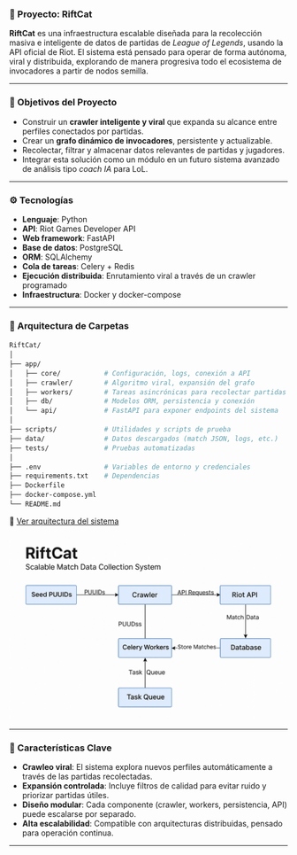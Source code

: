 ### 🧠 Proyecto: **RiftCat**

**RiftCat** es una infraestructura escalable diseñada para la recolección masiva e inteligente de datos de partidas de *League of Legends*, usando la API oficial de Riot. El sistema está pensado para operar de forma autónoma, viral y distribuida, explorando de manera progresiva todo el ecosistema de invocadores a partir de nodos semilla.

---

### 🎯 Objetivos del Proyecto

- Construir un **crawler inteligente y viral** que expanda su alcance entre perfiles conectados por partidas.
- Crear un **grafo dinámico de invocadores**, persistente y actualizable.
- Recolectar, filtrar y almacenar datos relevantes de partidas y jugadores.
- Integrar esta solución como un módulo en un futuro sistema avanzado de análisis tipo *coach IA* para LoL.

---

### ⚙️ Tecnologías

- **Lenguaje**: Python
- **API**: Riot Games Developer API
- **Web framework**: FastAPI
- **Base de datos**: PostgreSQL
- **ORM**: SQLAlchemy
- **Cola de tareas**: Celery + Redis
- **Ejecución distribuida**: Enrutamiento viral a través de un crawler programado
- **Infraestructura**: Docker y docker-compose

---

### 📁 Arquitectura de Carpetas

```bash
RiftCat/
│
├── app/
│   ├── core/           # Configuración, logs, conexión a API
│   ├── crawler/        # Algoritmo viral, expansión del grafo
│   ├── workers/        # Tareas asincrónicas para recolectar partidas
│   ├── db/             # Modelos ORM, persistencia y conexión
│   └── api/            # FastAPI para exponer endpoints del sistema
│
├── scripts/            # Utilidades y scripts de prueba
├── data/               # Datos descargados (match JSON, logs, etc.)
├── tests/              # Pruebas automatizadas
│
├── .env                # Variables de entorno y credenciales
├── requirements.txt    # Dependencias
├── Dockerfile
├── docker-compose.yml
└── README.md
```
📄 [Ver arquitectura del sistema](docs/README_ARCHITECTURE.md)

![Arquitectura del Sistema](docs/architecture.png)


---

### 🧩 Características Clave

- **Crawleo viral**: El sistema explora nuevos perfiles automáticamente a través de las partidas recolectadas.
- **Expansión controlada**: Incluye filtros de calidad para evitar ruido y priorizar partidas útiles.
- **Diseño modular**: Cada componente (crawler, workers, persistencia, API) puede escalarse por separado.
- **Alta escalabilidad**: Compatible con arquitecturas distribuidas, pensado para operación continua.

---
